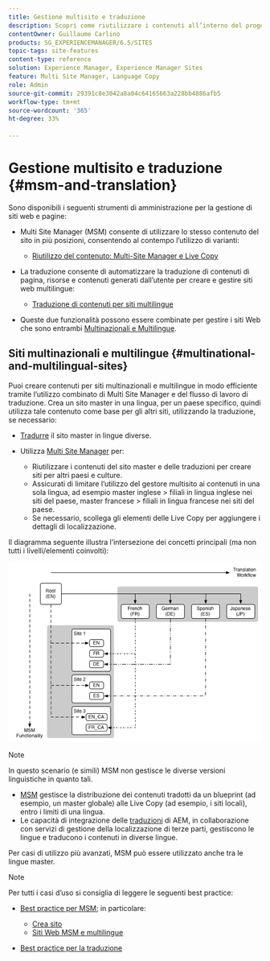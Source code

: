 ```yaml
---
title: Gestione multisito e traduzione
description: Scopri come riutilizzare i contenuti all’interno del progetto e gestire siti web multilingue in Adobe Experience Manager.
contentOwner: Guillaume Carlino
products: SG_EXPERIENCEMANAGER/6.5/SITES
topic-tags: site-features
content-type: reference
solution: Experience Manager, Experience Manager Sites
feature: Multi Site Manager, Language Copy
role: Admin
source-git-commit: 29391c8e3042a8a04c64165663a228bb4886afb5
workflow-type: tm+mt
source-wordcount: '365'
ht-degree: 33%

---
```


# Gestione multisito e traduzione {#msm-and-translation}

Sono disponibili i seguenti strumenti di amministrazione per la gestione di siti web e pagine:

* Multi Site Manager (MSM) consente di utilizzare lo stesso contenuto del sito in più posizioni, consentendo al contempo l’utilizzo di varianti:

   * [Riutilizzo del contenuto: Multi-Site Manager e Live Copy](/help/sites-administering/msm.md)

* La traduzione consente di automatizzare la traduzione di contenuti di pagina, risorse e contenuti generati dall’utente per creare e gestire siti web multilingue:

   * [Traduzione di contenuti per siti multilingue](/help/sites-administering/translation.md)

* Queste due funzionalità possono essere combinate per gestire i siti Web che sono entrambi [Multinazionali e Multilingue](#multinational-and-multilingual-sites).

## Siti multinazionali e multilingue {#multinational-and-multilingual-sites}

Puoi creare contenuti per siti multinazionali e multilingue in modo efficiente tramite l’utilizzo combinato di Multi Site Manager e del flusso di lavoro di traduzione. Crea un sito master in una lingua, per un paese specifico, quindi utilizza tale contenuto come base per gli altri siti, utilizzando la traduzione, se necessario:

* [Tradurre](/help/sites-administering/translation.md) il sito master in lingue diverse.

* Utilizza [Multi Site Manager](/help/sites-administering/msm.md) per:

   * Riutilizzare i contenuti del sito master e delle traduzioni per creare siti per altri paesi e culture.
   * Assicurati di limitare l’utilizzo del gestore multisito ai contenuti in una sola lingua, ad esempio master inglese > filiali in lingua inglese nei siti del paese, master francese > filiali in lingua francese nei siti del paese.
   * Se necessario, scollega gli elementi delle Live Copy per aggiungere i dettagli di localizzazione.

Il diagramma seguente illustra l’intersezione dei concetti principali (ma non tutti i livelli/elementi coinvolti):

![Diagramma che mostra i concetti principali di MSM e traduzione](assets/chlimage_1-71a.png)

>[!NOTE]
>
>In questo scenario (e simili) MSM non gestisce le diverse versioni linguistiche in quanto tali.
>
>* [MSM](/help/sites-administering/msm.md) gestisce la distribuzione dei contenuti tradotti da un blueprint (ad esempio, un master globale) alle Live Copy (ad esempio, i siti locali), entro i limiti di una lingua.
>* Le capacità di integrazione delle [traduzioni](/help/sites-administering/translation.md) di AEM, in collaborazione con servizi di gestione della localizzazione di terze parti, gestiscono le lingue e traducono i contenuti in diverse lingue.
>
>Per casi di utilizzo più avanzati, MSM può essere utilizzato anche tra le lingue master.

>[!NOTE]
>
>Per tutti i casi d’uso si consiglia di leggere le seguenti best practice:
>
>* [Best practice per MSM](/help/sites-administering/msm-best-practices.md); in particolare:
>
>   * [Crea sito](/help/sites-administering/msm-best-practices.md#create-site)
>   * [Siti Web MSM e multilingue](/help/sites-administering/msm-best-practices.md#msm-and-multilingual-websites)
>
>* [Best practice per la traduzione](/help/sites-administering/tc-bp.md)
